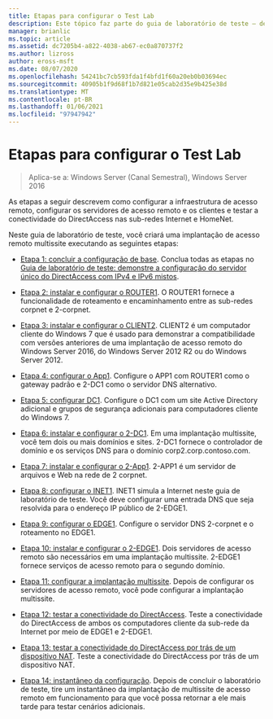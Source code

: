 ```yaml
---
title: Etapas para configurar o Test Lab
description: Este tópico faz parte do guia de laboratório de teste – demonstre uma implantação multissite do DirectAccess para o Windows Server 2016
manager: brianlic
ms.topic: article
ms.assetid: dc7205b4-a822-4038-ab67-ec0a870737f2
ms.author: lizross
author: eross-msft
ms.date: 08/07/2020
ms.openlocfilehash: 54241bc7cb593fda1f4bfd1f60a20eb0b03694ec
ms.sourcegitcommit: 40905b1f9d68f1b7d821e05cab2d35e9b425e38d
ms.translationtype: MT
ms.contentlocale: pt-BR
ms.lasthandoff: 01/06/2021
ms.locfileid: "97947942"
---
```

# <a name="steps-for-configuring-the-test-lab"></a>Etapas para configurar o Test Lab

>Aplica-se a: Windows Server (Canal Semestral), Windows Server 2016

As etapas a seguir descrevem como configurar a infraestrutura de acesso remoto, configurar os servidores de acesso remoto e os clientes e testar a conectividade do DirectAccess nas sub-redes Internet e HomeNet.

Neste guia de laboratório de teste, você criará uma implantação de acesso remoto multissite executando as seguintes etapas:

-   [Etapa 1: concluir a configuração de base](assetId:///9eb4a9ba-9118-4ea3-8963-e643ec81c3ed). Conclua todas as etapas no [Guia de laboratório de teste: demonstre a configuração do servidor único do DirectAccess com IPv4 e IPv6 mistos](https://go.microsoft.com/fwlink/p/?LinkId=237004).

-   [Etapa 2: instalar e configurar o ROUTER1](assetId:///e4b1a298-d5b0-410e-970b-c5358a9378f9). O ROUTER1 fornece a funcionalidade de roteamento e encaminhamento entre as sub-redes corpnet e 2-corpnet.

-   [Etapa 3: instalar e configurar o CLIENT2](assetId:///6cbee1b5-f6f6-443f-8fa9-31cc5c05a0ee). CLIENT2 é um computador cliente do Windows 7 que é usado para demonstrar a compatibilidade com versões anteriores de uma implantação de acesso remoto do Windows Server 2016, do Windows Server 2012 R2 ou do Windows Server 2012.

-   [Etapa 4: configurar o App1](assetId:///a0ee655e-c01e-4bf3-a7b3-064e9614f810). Configure o APP1 com ROUTER1 como o gateway padrão e 2-DC1 como o servidor DNS alternativo.

-   [Etapa 5: configurar DC1](assetId:///205ca795-93ce-4e53-aa6b-b44c87f0e14a). Configure o DC1 com um site Active Directory adicional e grupos de segurança adicionais para computadores cliente do Windows 7.

-   [Etapa 6: instalar e configurar o 2-DC1](assetId:///16752f61-edbf-4ff4-9d7a-e2077b66a127). Em uma implantação multissite, você tem dois ou mais domínios e sites. 2-DC1 fornece o controlador de domínio e os serviços DNS para o domínio corp2.corp.contoso.com.

-   [Etapa 7: instalar e configurar o 2-App1](assetId:///7d04b54e-590a-4d33-9766-415789859f29). 2-APP1 é um servidor de arquivos e Web na rede de 2 corpnet.

-   [Etapa 8: configurar o INET1](assetId:///8ecc0b63-8626-4939-8d26-3d51d051d231). INET1 simula a Internet neste guia de laboratório de teste. Você deve configurar uma entrada DNS que seja resolvida para o endereço IP público de 2-EDGE1.

-   [Etapa 9: configurar o EDGE1](assetId:///562744dc-30f6-42fa-bd5f-60a013b2179e). Configure o servidor DNS 2-corpnet e o roteamento no EDGE1.

-   [Etapa 10: instalar e configurar o 2-EDGE1](assetId:///1938c4f3-ca96-475d-9f2e-6bea3b7a4130). Dois servidores de acesso remoto são necessários em uma implantação multissite. 2-EDGE1 fornece serviços de acesso remoto para o segundo domínio.

-   [Etapa 11: configurar a implantação multissite](assetId:///537e4b68-043f-49c9-94d8-15ce8c4b18e2). Depois de configurar os servidores de acesso remoto, você pode configurar a implantação multissite.

-   [Etapa 12: testar a conectividade do DirectAccess](assetId:///aa293b5d-4b6f-4004-95f3-0ab54804b15c). Teste a conectividade do DirectAccess de ambos os computadores cliente da sub-rede da Internet por meio de EDGE1 e 2-EDGE1.

-   [Etapa 13: testar a conectividade do DirectAccess por trás de um dispositivo NAT](assetId:///41f8195b-00a1-4991-9db8-3703514dbe0c). Teste a conectividade do DirectAccess por trás de um dispositivo NAT.

-   [Etapa 14: instantâneo da configuração](assetId:///7b56d5c9-c334-463e-9e29-d652ca110d84). Depois de concluir o laboratório de teste, tire um instantâneo da implantação de multissite de acesso remoto em funcionamento para que você possa retornar a ele mais tarde para testar cenários adicionais.



